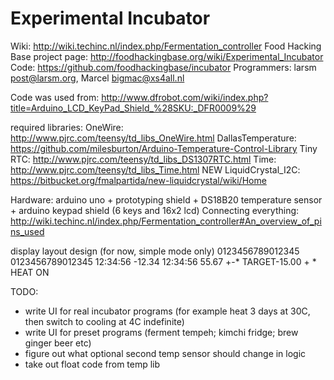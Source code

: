 Experimental Incubator
======================

Wiki: http://wiki.techinc.nl/index.php/Fermentation_controller
Food Hacking Base project page: http://foodhackingbase.org/wiki/Experimental_Incubator
Code: https://github.com/foodhackingbase/incubator
Programmers: larsm <post@larsm.org>, Marcel <bigmac@xs4all.nl>

Code was used from: http://www.dfrobot.com/wiki/index.php?title=Arduino_LCD_KeyPad_Shield_%28SKU:_DFR0009%29

required libraries:
OneWire: http://www.pjrc.com/teensy/td_libs_OneWire.html
DallasTemperature: https://github.com/milesburton/Arduino-Temperature-Control-Library
Tiny RTC: http://www.pjrc.com/teensy/td_libs_DS1307RTC.html
Time: http://www.pjrc.com/teensy/td_libs_Time.html
NEW LiquidCrystal_I2C: https://bitbucket.org/fmalpartida/new-liquidcrystal/wiki/Home

Hardware: arduino uno + prototyping shield + DS18B20 temperature sensor + arduino keypad shield (6 keys and 16x2 lcd)
Connecting everything: http://wiki.techinc.nl/index.php/Fermentation_controller#An_overview_of_pins_used

display layout design (for now, simple mode only)
0123456789012345		0123456789012345
12:34:56  -12.34		12:34:56   55.67
+-* TARGET-15.00		+ *      HEAT ON

TODO:
- write UI for real incubator programs (for example heat 3 days at 30C, then switch to cooling at 4C indefinite)
- write UI for preset programs (ferment tempeh; kimchi fridge; brew ginger beer etc)
- figure out what optional second temp sensor should change in logic
- take out float code from temp lib